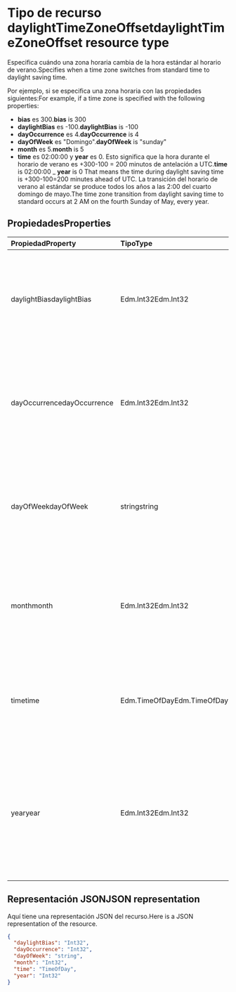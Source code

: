 # <a name="daylighttimezoneoffset-resource-type"></a><span data-ttu-id="09a0e-101">Tipo de recurso daylightTimeZoneOffset</span><span class="sxs-lookup"><span data-stu-id="09a0e-101">daylightTimeZoneOffset resource type</span></span>

<span data-ttu-id="09a0e-102">Especifica cuándo una zona horaria cambia de la hora estándar al horario de verano.</span><span class="sxs-lookup"><span data-stu-id="09a0e-102">Specifies when a time zone switches from standard time to daylight saving time.</span></span>

<span data-ttu-id="09a0e-103">Por ejemplo, si se especifica una zona horaria con las propiedades siguientes:</span><span class="sxs-lookup"><span data-stu-id="09a0e-103">For example, if a time zone is specified with the following properties:</span></span>

- <span data-ttu-id="09a0e-104">**bias** es 300.</span><span class="sxs-lookup"><span data-stu-id="09a0e-104">**bias** is 300</span></span>
- <span data-ttu-id="09a0e-105">**daylightBias** es -100.</span><span class="sxs-lookup"><span data-stu-id="09a0e-105">**daylightBias** is -100</span></span>
- <span data-ttu-id="09a0e-106">**dayOccurrence** es 4.</span><span class="sxs-lookup"><span data-stu-id="09a0e-106">**dayOccurrence** is 4</span></span>
- <span data-ttu-id="09a0e-107">**dayOfWeek** es "Domingo".</span><span class="sxs-lookup"><span data-stu-id="09a0e-107">**dayOfWeek** is "sunday"</span></span>
- <span data-ttu-id="09a0e-108">**month** es 5.</span><span class="sxs-lookup"><span data-stu-id="09a0e-108">**month** is 5</span></span>
- <span data-ttu-id="09a0e-109">**time** es 02:00:00 y **year** es 0. Esto significa que la hora durante el horario de verano es +300-100 = 200 minutos de antelación a UTC.</span><span class="sxs-lookup"><span data-stu-id="09a0e-109">**time** is 02:00:00 _ **year** is 0 That means the time during daylight saving time is +300-100=200 minutes ahead of UTC.</span></span> <span data-ttu-id="09a0e-110">La transición del horario de verano al estándar se produce todos los años a las 2:00 del cuarto domingo de mayo.</span><span class="sxs-lookup"><span data-stu-id="09a0e-110">The time zone transition from daylight saving time to standard occurs at 2 AM on the fourth Sunday of May, every year.</span></span>


## <a name="properties"></a><span data-ttu-id="09a0e-111">Propiedades</span><span class="sxs-lookup"><span data-stu-id="09a0e-111">Properties</span></span>
| <span data-ttu-id="09a0e-112">Propiedad</span><span class="sxs-lookup"><span data-stu-id="09a0e-112">Property</span></span>     | <span data-ttu-id="09a0e-113">Tipo</span><span class="sxs-lookup"><span data-stu-id="09a0e-113">Type</span></span>   |<span data-ttu-id="09a0e-114">Descripción</span><span class="sxs-lookup"><span data-stu-id="09a0e-114">Description</span></span>|
|:---------------|:--------|:----------|
| <span data-ttu-id="09a0e-115">daylightBias</span><span class="sxs-lookup"><span data-stu-id="09a0e-115">daylightBias</span></span> | <span data-ttu-id="09a0e-116">Edm.Int32</span><span class="sxs-lookup"><span data-stu-id="09a0e-116">Edm.Int32</span></span> | <span data-ttu-id="09a0e-117">Diferencia horaria con respecto a la hora universal coordinada (UTC) durante el horario de verano.</span><span class="sxs-lookup"><span data-stu-id="09a0e-117">The time offset from Coordinated Universal Time (UTC) for daylight saving time.</span></span> <span data-ttu-id="09a0e-118">Este valor está en minutos.</span><span class="sxs-lookup"><span data-stu-id="09a0e-118">This value is in minutes.</span></span>  |
| <span data-ttu-id="09a0e-119">dayOccurrence</span><span class="sxs-lookup"><span data-stu-id="09a0e-119">dayOccurrence</span></span> | <span data-ttu-id="09a0e-120">Edm.Int32</span><span class="sxs-lookup"><span data-stu-id="09a0e-120">Edm.Int32</span></span> | <span data-ttu-id="09a0e-121">Representa la enésima repetición del día de la semana en que se produce la transición de la hora estándar al horario de verano.</span><span class="sxs-lookup"><span data-stu-id="09a0e-121">Represents the nth occurrence of the day of week that the transition from standard time to daylight saving time occurs.</span></span> |
| <span data-ttu-id="09a0e-122">dayOfWeek</span><span class="sxs-lookup"><span data-stu-id="09a0e-122">dayOfWeek</span></span> | <span data-ttu-id="09a0e-123">string</span><span class="sxs-lookup"><span data-stu-id="09a0e-123">string</span></span> | <span data-ttu-id="09a0e-124">Representa el día de la semana en el que se produce la transición de la hora estándar al horario de verano.</span><span class="sxs-lookup"><span data-stu-id="09a0e-124">Represents the day of the week when the transition from standard time to daylight saving time occurs.</span></span> |
| <span data-ttu-id="09a0e-125">month</span><span class="sxs-lookup"><span data-stu-id="09a0e-125">month</span></span> | <span data-ttu-id="09a0e-126">Edm.Int32</span><span class="sxs-lookup"><span data-stu-id="09a0e-126">Edm.Int32</span></span> | <span data-ttu-id="09a0e-127">Representa el mes del año en el que se produce la transición de la hora estándar al horario de verano.</span><span class="sxs-lookup"><span data-stu-id="09a0e-127">Represents the month of the year when the transition from standard time to daylight saving time occurs.</span></span> |
| <span data-ttu-id="09a0e-128">time</span><span class="sxs-lookup"><span data-stu-id="09a0e-128">time</span></span> | <span data-ttu-id="09a0e-129">Edm.TimeOfDay</span><span class="sxs-lookup"><span data-stu-id="09a0e-129">Edm.TimeOfDay</span></span> | <span data-ttu-id="09a0e-130">Representa la hora del día en la que se produce la transición de la hora estándar al horario de verano.</span><span class="sxs-lookup"><span data-stu-id="09a0e-130">Represents the time of day when the transition from standard time to daylight saving time occurs.</span></span> |
| <span data-ttu-id="09a0e-131">year</span><span class="sxs-lookup"><span data-stu-id="09a0e-131">year</span></span> | <span data-ttu-id="09a0e-132">Edm.Int32</span><span class="sxs-lookup"><span data-stu-id="09a0e-132">Edm.Int32</span></span> | <span data-ttu-id="09a0e-133">Representa la frecuencia en términos de años con que se produce el cambio de la hora estándar al horario de verano.</span><span class="sxs-lookup"><span data-stu-id="09a0e-133">Represents how frequently in terms of years the change from standard time to daylight saving time occurs.</span></span> <span data-ttu-id="09a0e-134">Por ejemplo, un valor 0 significa todos los años.</span><span class="sxs-lookup"><span data-stu-id="09a0e-134">For example, a value of 0 means every year.</span></span>|


## <a name="json-representation"></a><span data-ttu-id="09a0e-135">Representación JSON</span><span class="sxs-lookup"><span data-stu-id="09a0e-135">JSON representation</span></span>

<span data-ttu-id="09a0e-136">Aquí tiene una representación JSON del recurso.</span><span class="sxs-lookup"><span data-stu-id="09a0e-136">Here is a JSON representation of the resource.</span></span>

<!-- {
  "blockType": "resource",
  "optionalProperties": [

  ],
  "baseType": "microsoft.graph.standardTimeZoneOffset",
  "@odata.type": "microsoft.graph.daylightTimeZoneOffset"
}-->

```json
{
  "daylightBias": "Int32",
  "dayOccurrence": "Int32",
  "dayOfWeek": "string",
  "month": "Int32",
  "time": "TimeOfDay",
  "year": "Int32"
}

```

<!-- uuid: 8fcb5dbc-d5aa-4681-8e31-b001d5168d79
2015-10-25 14:57:30 UTC -->
<!-- {
  "type": "#page.annotation",
  "description": "daylightTimeZoneOffset resource",
  "keywords": "",
  "section": "documentation",
  "tocPath": ""
}-->
